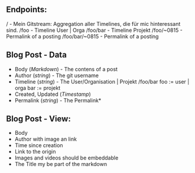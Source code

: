 

## Endpoints:
/ - Mein Gitstream: Aggregation aller Timelines, die für mic hinteressant sind.
/foo - Timeline User | Orga
/foo/bar - Timeline Projekt
/foo/~0815 - Permalink of a posting
/foo/bar/~0815 - Permalink of a posting

## Blog Post - Data
* Body (*Markdown*) - The contens of a post
* Author (*string*) - The git username
* Timeline (*string*) - The User/Organisation | Projekt
  /foo/bar
  foo := user | orga
  bar := projekt
* Created, Updated (*Timestamp*)
* Permalink (*string*) - The Permalink*

## Blog Post - View:
* Body
* Author with image an link
* Time since creation
* Link to the origin
* Images and videos should be embeddable
* The Title my be part of the markdown


